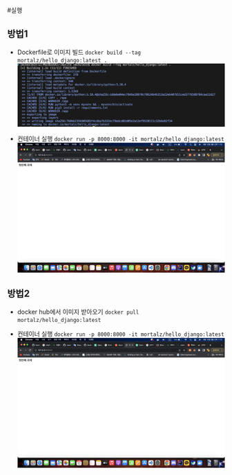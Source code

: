 #실행

## 방법1

- Dockerfile로 이미지 빌드
  `docker build --tag mortalz/hello_django:latest .`
  <img src = "build.png">

- 컨테이너 실행
  `docker run -p 8000:8000 -it mortalz/hello_django:latest`
  <img src = "result.png">

## 방법2

- docker hub에서 이미지 받아오기
  `docker pull mortalz/hello_django:latest`

- 컨테이너 실행
  `docker run -p 8000:8000 -it mortalz/hello_django:latest`
  <img src = "result.png">
